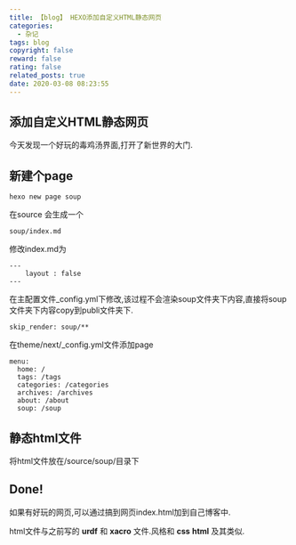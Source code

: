 ```yaml
---
title: 【blog】 HEXO添加自定义HTML静态网页
categories:
  - 杂记
tags: blog
copyright: false
reward: false
rating: false
related_posts: true
date: 2020-03-08 08:23:55
---
```


## 添加自定义HTML静态网页

今天发现一个好玩的毒鸡汤界面,打开了新世界的大门.


## 新建个page

```
hexo new page soup
```

在source 会生成一个
    
    soup/index.md

修改index.md为

    ---
        layout : false
    ---

在主配置文件_config.yml下修改,该过程不会渲染soup文件夹下内容,直接将soup文件夹下内容copy到publi文件夹下.

    skip_render: soup/**  

在theme/next/_config.yml文件添加page

    menu:
      home: /
      tags: /tags
      categories: /categories
      archives: /archives
      about: /about
      soup: /soup


## 静态html文件

将html文件放在/source/soup/目录下

## Done!
如果有好玩的网页,可以通过搞到网页index.html加到自己博客中.

html文件与之前写的 **urdf** 和 **xacro** 文件.风格和 **css** **html** 及其类似.
